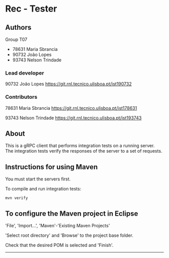 # Rec - Tester

## Authors

Group T07

- 78631 Maria Sbrancia
- 90732 João Lopes
- 93743 Nelson Trindade

### Lead developer 

90732 João Lopes <https://git.rnl.tecnico.ulisboa.pt/ist190732>

### Contributors

78631 Maria Sbrancia <https://git.rnl.tecnico.ulisboa.pt/ist178631>

93743 Nelson Trindade <https://git.rnl.tecnico.ulisboa.pt/ist193743>


## About

This is a gRPC client that performs integration tests on a running server.
The integration tests verify the responses of the server to a set of requests.


## Instructions for using Maven

You must start the servers first.

To compile and run integration tests:

```
mvn verify
```


## To configure the Maven project in Eclipse

'File', 'Import...', 'Maven'-'Existing Maven Projects'

'Select root directory' and 'Browse' to the project base folder.

Check that the desired POM is selected and 'Finish'.


----

